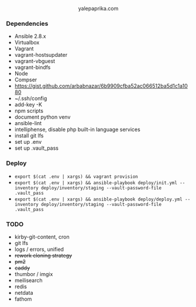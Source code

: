 <p align="center">yalepaprika.com</p> 

### Dependencies

- Ansible 2.8.x
- Virtualbox
- Vagrant
- vagrant-hostsupdater
- vagrant-vbguest
- vagrant-bindfs
- Node
- Compser
- https://gist.github.com/arbabnazar/6b9909cfba52ac066512ba5d1c1a1080
- ~/.ssh/config
- add-key -K
- npm scripts
- document python venv
- ansible-lint
- intelliphense, disable php built-in language services
- install git lfs
- set up .env
- set up .vault_pass

### Deploy

- `export $(cat .env | xargs) && vagrant provision`
- `export $(cat .env | xargs) && ansible-playbook deploy/init.yml --inventory deploy/inventory/staging --vault-password-file .vault_pass`
- `export $(cat .env | xargs) && ansible-playbook deploy/deploy.yml --inventory deploy/inventory/staging --vault-password-file .vault_pass`

### TODO

- kirby-git-content, cron
- git lfs
- logs / errors, unified
- ~~rework cloning strategy~~
- ~~pm2~~
- ~~caddy~~
- thumbor / imgix
- meilisearch
- redis
- netdata
- fathom
